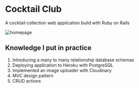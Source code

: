 <h1> Cocktail Club </h1> 

<p> A cocktail collection web application build with Ruby on Rails </p> 

<img src="https://github.com/victoria-vassi/rails-mister-cocktail/raw/master/app/assets/images/homepage.png" alt="homepage" title="Homepage" style="max-width:100%;">

<h2> Knowledge I put in practice </h2> 
<ol> 
  <li> Introducing a many to many relationship database schemas </li>
  <li> Deploying application to Heroku with PostgreSQL </li>
  <li> Implemented an image uploader with Cloudinary </li>
  <li> MVC design pattern </li> 
  <li> CRUD actions </li> 
</ol>
